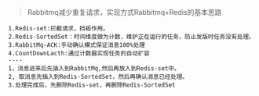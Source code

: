 > Rabbitmq减少重复请求，实现方式Rabbitmq+Redis的基本思路
```
1.Redis-set:拦截请求，挡板作用。
2.Redis-SortedSet：时间维度做为计数，维护正在运行的任务，防止发版时任务没有处理。
3.RabbitMq-ACK:手动确认模式保证消息100%处理
4.CountDownLacth:通过计数器实现任务的自动扩容
----
1，消息进来后先插入到RabbitMq,然后再放入到Redis-set中。
2, 取消息先插入到Redis-SortedSet，然后再确认消息已经处理。
3.处理完成后，先删除Redis-set，再删除Redis-SortedSet
```